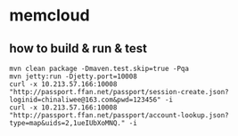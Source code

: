 # memcloud

## how to build & run & test

	mvn clean package -Dmaven.test.skip=true -Pqa
	mvn jetty:run -Djetty.port=10008
	curl -x 10.213.57.166:10008 "http://passport.ffan.net/passport/session-create.json?loginid=chinaliwee@163.com&pwd=123456" -i
	curl -x 10.213.57.166:10008 "http://passport.ffan.net/passport/account-lookup.json?type=map&uids=2,1ueIUbXoMNQ." -i
	
	
	